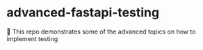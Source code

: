 # advanced-fastapi-testing
📝 This repo demonstrates some of the advanced topics on how to implement testing
